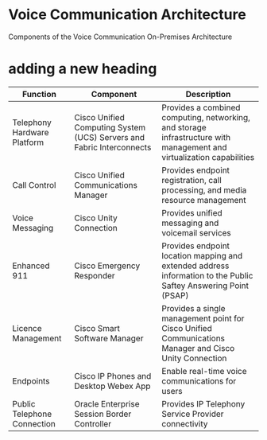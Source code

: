 # Voice Communication Architecture

Components of the Voice Communication On-Premises Architecture

# adding a new heading

| Function | Component | Description |
|---|---|---|
|Telephony Hardware Platform|Cisco Unified Computing System (UCS) Servers and Fabric Interconnects|Provides a combined computing, networking, and storage infrastructure with management and virtualization capabilities|
|Call Control|Cisco Unified Communications Manager|Provides endpoint registration, call processing, and media resource management|
|Voice Messaging|Cisco Unity Connection|Provides unified messaging and voicemail services|
|Enhanced 911|Cisco Emergency Responder|Provides endpoint location mapping and extended address information to the Public Saftey Answering Point (PSAP)
|Licence Management|Cisco Smart Software Manager|Provides a single management point for Cisco Unified Communications Manager and Cisco Unity Connection|
|Endpoints |Cisco IP Phones and Desktop Webex App|Enable real-time voice communications for users|
|Public Telephone Connection|Oracle Enterprise Session Border Controller|Provides IP Telephony Service Provider connectivity|  

